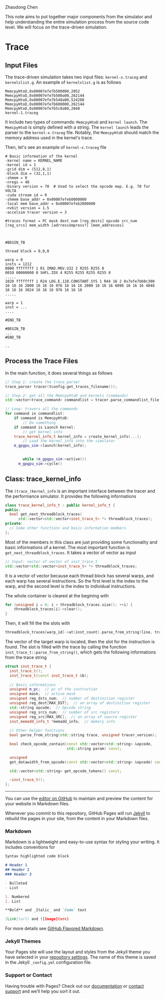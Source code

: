 Zhaodong Chen

This note aims to put together major components from the simulator and help understanding the entire simulation process from the source code level. We will focus on the trace-driven simulation.

# Trace

## Input Files

The trace-driven simulation takes two input files: `kernel-x.traceg` and `kernelslist.g`. An example of `kernelslist.g` is as follows

```
MemcpyHtoD,0x00007efe7b500000,2052
MemcpyHtoD,0x00007efe7b500a00,262144
MemcpyHtoD,0x00007efe7b540a00,524288
MemcpyHtoD,0x00007efe7b600000,262144
MemcpyHtoD,0x00007efe7b5c0a00,2048
kernel-1.traceg
```

It include two types of commands: `MemcpyHtoD` and `kernel launch`. The `MemcpyHtoD` is simply defined with a string. The `kernel launch` leads the parser to the `kernel-x.traceg` file. Notably, the `MemcpyHtoD` should match the memory address used in the kernel's trace.

Then, let's see an example of `kernel-x.traceg` file
```shell
# Basic information of the kernel
-kernel name = KERNEL_NAME
-kernel id = 1
-grid dim = (512,8,1)
-block dim = (32,1,1)
-shmem = 0
-nregs = 48
-binary version = 70  # Used to select the opcode map. E.g. 70 for VOLTA
-cuda stream id = 0
-shmem base_addr = 0x00007efeb0000000
-local mem base_addr = 0x00007efeb2000000
-nvbit version = 1.5
-accelsim tracer version = 3

#traces format = PC mask dest_num [reg_dests] opcode src_num [reg_srcs] mem_width [adrrescompress?] [mem_addresses]



#BEGIN_TB

thread block = 0,0,0

warp = 0
insts = 1212
0000 ffffffff 1 R1 IMAD.MOV.U32 2 R255 R255 0 
0010 00000000 0 SHFL.IDX 4 R255 R255 R255 R255 0 
.....
1020 ffffffff 1 R24 LDG.E.128.CONSTANT.SYS 1 R44 16 2 0x7efe7b60c300 16 16 16 2000 16 16 16 976 16 16 16 2000 16 16 16 6096 16 16 16 4048 16 16 16 3024 16 16 16 976 16 16 16 
.....

warp = 1
inst = ...
....

#END_TB

#BEGIN_TB
...
#END_TB

..
```
## Process the Trace Files
In the main function, it does several things as follows
```c++
// Step 1: create the trace_parser
trace_parser tracer(tconfig.get_traces_filename());

// Step 2: get all the MemcpyHtoD and kernels (commands)
std::vector<trace_command> commandlist = tracer.parse_commandlist_file();

// Loop: travers all the commands
for command in commandlist:
	if command is MemcpyHtoD:
		// Do something
	if command is Launch Kernel:
		// get kernel info
    trace_kernel_info_t kernel_info = create_kernel_info(...);
		// Load the kernel_info into the simulator
    m_gpgpu_sim->launch(kernel_info);

		
		while (m_gpgpu_sim->active())
      m_gpgpu_sim->cycle()
```

## Class: trace_kernel_info

The `(trace_)kernel_info` is an important interface between the tracer and the performance simulator. It provides the following informations
```c++
class trace_kernel_info_t : public kernel_info_t {
public:
  bool get_next_threadblock_traces(
      std::vector<std::vector<inst_trace_t> *> threadblock_traces);
private:
  // Some other functions and basic-information members
};
```
Most of the members in this class are just providing some functionality and basic informations of a kernel. The most important function is `get_next_threadblock_traces`. It takes a vector of vector as input
```c++
// Input: vector of vector of inst_trace_t
std::vector<std::vector<inst_trace_t> *> threadblock_traces;
```

It is a vector of vector because each thread block has several warps, and each warp has several instructions. So the first level is the index to the warp, and the second level is the index to individual instructions. 

The whole container is cleared at the begining with
```c++
for (unsigned i = 0; i < threadblock_traces.size(); ++i) {
    threadblock_traces[i]->clear();
}
```
Then, it will fill the the slots with
```c++
threadblock_traces[warp_id]->at(inst_count).parse_from_string(line, trace_version);
```
The vector of the target warp is located, then the slot for the instruction is found. The slot is filled with the trace by calling the function `inst_trace_t::parse_from_string()`, which gets the following informations from the trace string
```c++
struct inst_trace_t {
  inst_trace_t();
  inst_trace_t(const inst_trace_t &b);
	
  // Basic informations
  unsigned m_pc;  // pc of the instruction
  unsigned mask;  // active mask
  unsigned reg_dsts_num;  // number of destinition register
  unsigned reg_dest[MAX_DST];  // an array of destinition register
  std::string opcode;  // Opcode string
  unsigned reg_srcs_num;  // number of src registers
  unsigned reg_src[MAX_SRC];  // an array of source register
  inst_memadd_info_t *memadd_info;  // memory info
	
  // Other helper functions
  bool parse_from_string(std::string trace, unsigned tracer_version);

  bool check_opcode_contain(const std::vector<std::string> &opcode,
                            std::string param) const;

  unsigned
  get_datawidth_from_opcode(const std::vector<std::string> &opcode) const;

  std::vector<std::string> get_opcode_tokens() const;

  ~inst_trace_t();
};
```
***

You can use the [editor on GitHub](https://github.com/apuaaChen/accel_sim_code_study.github.io/edit/gh-pages/index.md) to maintain and preview the content for your website in Markdown files.

Whenever you commit to this repository, GitHub Pages will run [Jekyll](https://jekyllrb.com/) to rebuild the pages in your site, from the content in your Markdown files.

### Markdown

Markdown is a lightweight and easy-to-use syntax for styling your writing. It includes conventions for

```markdown
Syntax highlighted code block

# Header 1
## Header 2
### Header 3

- Bulleted
- List

1. Numbered
2. List

**Bold** and _Italic_ and `Code` text

[Link](url) and ![Image](src)
```

For more details see [GitHub Flavored Markdown](https://guides.github.com/features/mastering-markdown/).

### Jekyll Themes

Your Pages site will use the layout and styles from the Jekyll theme you have selected in your [repository settings](https://github.com/apuaaChen/accel_sim_code_study.github.io/settings). The name of this theme is saved in the Jekyll `_config.yml` configuration file.

### Support or Contact

Having trouble with Pages? Check out our [documentation](https://docs.github.com/categories/github-pages-basics/) or [contact support](https://support.github.com/contact) and we’ll help you sort it out.
